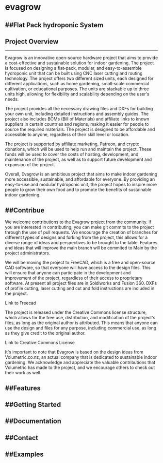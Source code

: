 # evagrow
##Flat Pack hydroponic System
-----


## Project Overview
-----
Evagrow is an innovative open-source hardware project that aims to provide a cost-effective and sustainable solution for indoor gardening. The project is focused on designing a flat-pack, modular, and easy-to-assemble hydroponic unit that can be built using CNC laser cutting and routing technology. The project offers two different sized units, each designed for different applications, such as home gardening, small-scale commercial cultivation, or educational purposes. The units are stackable up to three units high, allowing for flexibility and scalability depending on the user's needs.

The project provides all the necessary drawing files and DXFs for building your own unit, including detailed instructions and assembly guides. The project also includes BOMs (Bill of Materials) and affiliate links to known suppliers in certain countries and regions, making it easier for people to source the required materials. The project is designed to be affordable and accessible to anyone, regardless of their skill level or location.

The project is supported by affiliate marketing, Patreon, and crypto donations, which will be used to help run and maintain the project. These funds will be used to cover the costs of hosting, development, and maintenance of the project, as well as to support future development and expansion of the project.

Overall, Evagrow is an ambitious project that aims to make indoor gardening more accessible, sustainable, and affordable for everyone. By providing an easy-to-use and modular hydroponic unit, the project hopes to inspire more people to grow their own food and to promote the benefits of sustainable indoor gardening.


##Contribue
------
We welcome contributions to the Evagrow project from the community. If you are interested in contributing, you can make git commits to the project through the use of pull requests. We encourage the creation of branches for different types of designs and forking from the project, this allows for a diverse range of ideas and perspectives to be brought to the table. Features and ideas that will improve the main branch will be commited to Main by the project administrators.

We will be moving the project to FreeCAD, which is a free and open-source CAD software, so that everyone will have access to the design files. This will ensure that anyone can participate in the development and improvement of the project, regardless of their access to proprietary software.
At present all project files are in Soldiworks and Fusion 360.
DXFs of profile cutting, laser cutting and cut and fold instructions are included in the project.

Link to Freecad

The project is released under the Creative Commons license structure, which allows for the free use, distribution, and modification of the project's files, as long as the original author is attributed. This means that anyone can use the design and files for any purpose, including commercial use, as long as they give credit to the original author.

Link to Creative Commons License

It's important to note that Evagrow is based on the design ideas from Volumetric.co.nz, an actual company that is dedicated to sustainable indoor gardening. We acknowledge and appreciate the valuable contributions that Volumetric has made to the project, and we encourage others to check out their work as well. 

##Features
------


##Getting Started
-----

##Documentation
-----

##Contact
-----

##Examples
-----
